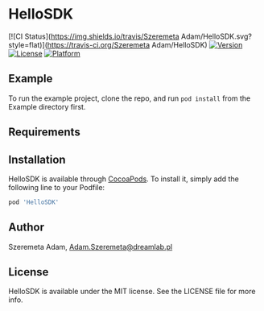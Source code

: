 # HelloSDK

[![CI Status](https://img.shields.io/travis/Szeremeta Adam/HelloSDK.svg?style=flat)](https://travis-ci.org/Szeremeta Adam/HelloSDK)
[![Version](https://img.shields.io/cocoapods/v/HelloSDK.svg?style=flat)](https://cocoapods.org/pods/HelloSDK)
[![License](https://img.shields.io/cocoapods/l/HelloSDK.svg?style=flat)](https://cocoapods.org/pods/HelloSDK)
[![Platform](https://img.shields.io/cocoapods/p/HelloSDK.svg?style=flat)](https://cocoapods.org/pods/HelloSDK)

## Example

To run the example project, clone the repo, and run `pod install` from the Example directory first.

## Requirements

## Installation

HelloSDK is available through [CocoaPods](https://cocoapods.org). To install
it, simply add the following line to your Podfile:

```ruby
pod 'HelloSDK'
```

## Author

Szeremeta Adam, Adam.Szeremeta@dreamlab.pl

## License

HelloSDK is available under the MIT license. See the LICENSE file for more info.
